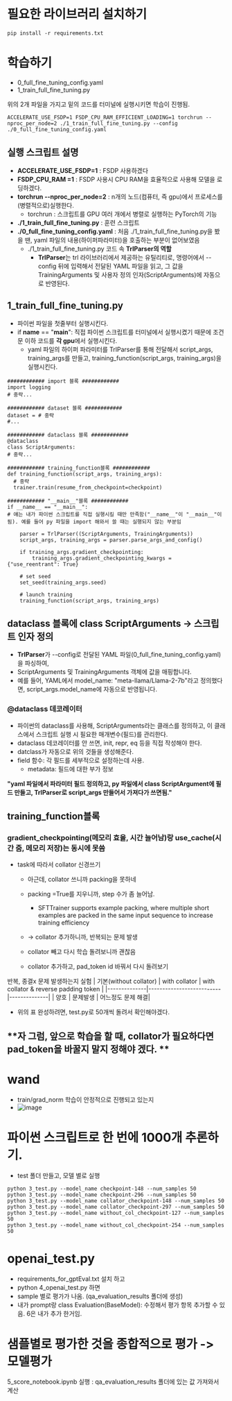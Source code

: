 # 필요한 라이브러리 설치하기
```
pip install -r requirements.txt
```

# 학습하기
- 0_full_fine_tuning_config.yaml
- 1_train_full_fine_tuning.py

위의 2개 파일을 가지고 밑의 코드를 터미널에 실행시키면 학습이 진행됨. 
```
ACCELERATE_USE_FSDP=1 FSDP_CPU_RAM_EFFICIENT_LOADING=1 torchrun --nproc_per_node=2 ./1_train_full_fine_tuning.py --config ./0_full_fine_tuning_config.yaml
```
## 실행 스크립트 설명
- **ACCELERATE_USE_FSDP=1** : FSDP 사용하겠다
- **FSDP_CPU_RAM =1** : FSDP 사용시 CPU RAM을 효율적으로 사용해 모델을 로딩하겠다.
- **torchrun --nproc_per_node=2** : n개의 노드(컴퓨터, 즉 gpu)에서 프로세스를 (병렬적으로)실행한다.
  - torchrun : 스크립트를 GPU 여러 개에서 병렬로 실행하는 PyTorch의 기능
- **./1_train_full_fine_tuning.py** : 훈련 스크립트
- **./0_full_fine_tuning_config.yaml** : 처음 ./1_train_full_fine_tuning.py을 봤을 땐, yaml 파일의 내용(하이퍼파라미터)을 호출하는 부분이 없어보였음
  - ./1_train_full_fine_tuning.py 코드 속 **TrlParser의 역할**
    - **TrlParser**는 trl 라이브러리에서 제공하는 유틸리티로, 명령어에서 --config 뒤에 입력해서 전달된 YAML 파일을 읽고, 그 값을 TrainingArguments 및 사용자 정의 인자(ScriptArguments)에 자동으로 반영된다.

## 1_train_full_fine_tuning.py
- 파이썬 파일을 첫줄부터 실행시킨다.
- if __name__ == "__main__": 직접 파이썬 스크립트를 터미널에서 실행시켰기 때문에 조건문 이하 코드를 **각 gpu**에서 실행시킨다. 
  - yaml 파일의 하이퍼 파라미터를 TrlParser를 통해 전달해서 script_args, training_args를 만들고, training_function(script_args, training_args)을 실행시킨다.
```
############ import 블록 ############
import logging
# 중략...

############ dataset 블록 ############
dataset = # 중략
#...

############ dataclass 블록 ############
@dataclass
class ScriptArguments:
# 중략...

############ training_function블록 ############
def training_function(script_args, training_args):
  # 중략
  trainer.train(resume_from_checkpoint=checkpoint)

############ "__main__"블록 ############
if __name__ == "__main__":
# 얘는 내가 파이썬 스크립트를 직접 실행시킬 때만 만족함("__name__"이 "__main__"이 됨). 예를 들어 py 파일을 import 해와서 쓸 때는 실행되지 않는 부분임 

    parser = TrlParser((ScriptArguments, TrainingArguments))
    script_args, training_args = parser.parse_args_and_config()    
    
    if training_args.gradient_checkpointing:
        training_args.gradient_checkpointing_kwargs = {"use_reentrant": True}
    
    # set seed
    set_seed(training_args.seed)
  
    # launch training
    training_function(script_args, training_args)
```

## dataclass 블록에 class ScriptArguments -> 스크립트 인자 정의 
- **TrlParser**가 --config로 전달된 YAML 파일(0_full_fine_tuning_config.yaml)을 파싱하여,
- ScriptArguments 및 TrainingArguments 객체에 값을 매핑합니다.
- 예를 들어, YAML에서 model_name: "meta-llama/Llama-2-7b"라고 정의했다면, script_args.model_name에 자동으로 반영됩니다.
### @dataclass 데코레이터 
- 파이썬의 dataclass를 사용해, ScriptArguments라는 클래스를 정의하고, 이 클래스에서 스크립트 실행 시 필요한 매개변수(필드)를 관리한다.
- dataclass 데코레이터를 안 쓰면, init, repr, eq 등을 직접 작성해야 한다.
- datclass가 자동으로 위의 것들을 생성해준다.
- field 함수: 각 필드를 세부적으로 설정하는데 사용. 
  - metadata: 필드에 대한 부가 정보

**"yaml 파일에서 파라미터 필드 정의하고, py 파일에서 class ScriptArgument에 필드 만들고, TrlParser로 script_args 만들어서 가져다가 쓰면됨."**

## training_function블록 
### gradient_checkpointing(메모리 효율, 시간 늘어남)랑 use_cache(시간 줌, 메모리 저장)는 동시에 못씀

- task에 따라서 collator 신경쓰기  
  - 아근데, collator 쓰니까 packing을 못하네
  - packing =True를 지우니까, step 수가 좀 늘어남.
    - SFTTrainer supports example packing, where multiple short examples are packed in the same input sequence to increase training efficiency
   
  - -> collator 추가하니까, 반복되는 문제 발생
  - collator 빼고 다시 학습 돌려보니까 괜찮음
  - collator 추가하고, pad_token id 바꿔서 다시 돌려보기

 반복, 종결x  문제 발생하는지 실험 
| 기본(without collator)  |  with collator | with collator & reverse padding token |
|--------------|--------------------------|--------------|
| 양호     | 문제발생                 | 어느정도 문제 해결|
- 위의 표 완성하려면, test.py로 50개씩 돌려서 확인해야겠다. 

## **자 그럼, 앞으로 학습을 할 때, collator가 필요하다면 pad_token을 바꿀지 말지 정해야 겠다. **


# wand 
- train/grad_norm 학습이 안정적으로 진행되고 있는지
- ![image](https://github.com/user-attachments/assets/07a5d71d-f4e9-4926-8664-b25be3009c03)


# 파이썬 스크립트로 한 번에 1000개 추론하기. 
- test 폴더 만들고, 모델 별로 실행
```
python 3_test.py --model_name checkpoint-148 --num_samples 50
python 3_test.py --model_name checkpoint-296 --num_samples 50
python 3_test.py --model_name collator_checkpoint-148 --num_samples 50
python 3_test.py --model_name collator_checkpoint-297 --num_samples 50
python 3_test.py --model_name without_col_checkpoint-127 --num_samples 50
python 3_test.py --model_name without_col_checkpoint-254 --num_samples 50
```
# openai_test.py
- requirements_for_gptEval.txt 설치 하고
- python 4_openai_test.py 하면
- sample 별로 평가가 나옴. (qa_evaluation_results 폴더에 생성)
- 내가 prompt랑 class Evaluation(BaseModel): 수정해서 평가 항목 추가할 수 있음. 6은 내가 추가 한거임. 

# 샘플별로 평가한 것을 종합적으로 평가 -> 모델평가 
5_score_notebook.ipynb 실행 : qa_evaluation_results 폴더에 있는 값 가져와서 계산 

